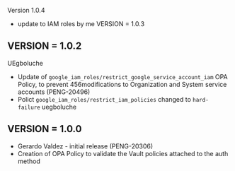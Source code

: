 Version 1.0.4
- update to IAM roles by me
VERSION = 1.0.3 

VERSION = 1.0.2   
--------
UEgboluche
- Update of `google_iam_roles/restrict_google_service_account_iam` OPA Policy, to prevent 456modifications to Organization and System service accounts (PENG-20496)
- Polict `google_iam_roles/restrict_iam_policies` changed to `hard-failure` uegboluche

VERSION = 1.0.0
--------
- Gerardo Valdez - initial release (PENG-20306) 
- Creation of OPA Policy to validate the Vault policies attached to the auth method
